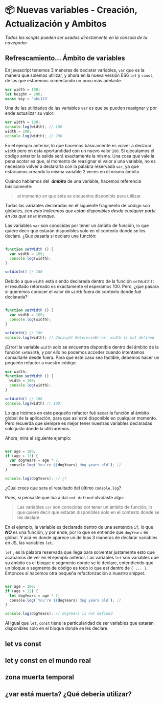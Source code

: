 # 📦 Nuevas variables - Creación, Actualización y Ambitos

_Todos los scripts pueden ser usados directamente en la consola de tu navegador_

## Refrescamiento... Ámbito de variables

En javascript tenemos 3 maneras de declarar variables, 
`var` que es la manera que solemos utilizar, y ahora en la nueva versión ES6 `let` y `const`, de las que estaremos comentando un poco más adelante.

```js
var width = 100; 
let height = 200;
const key = 'abc123'

```

Una de las utilidades de las  variables `var` es que se pueden reasignar y por ende actualizar su valor: 

```js 
var width = 100; 
console.log(width); // 100
width = 200; 
console.log(width); // 200
```

En el ejemplo anterior, lo que hacemos básicamente es volver a declarar `width` pero en esta oportundidad con un nuevo valor `200`. Si ejecutamos el código anterior la salida será exactamente la misma. Una cosa que vale la pena acotar es que, al momento de reasignar el valor a una variable, no es necesario volver a declararla con la palabra reservada `var`, ya que estaríamos creando la misma variable 2 veces en el mismo ámbito.

Cuándo hablamos del  ***ámbito*** de una variable, hacemos referencia básicamente:
> al momento en que ésta se encuentra disponible para utilizar.

Todas las variables declaradas en el siguiente fragmento de código son globales, _con esto indicamos que están disponibles desde cualquier parte en las que se le invoque_. 

Las variables `var` son conocidas por tener un ámbito de función, lo que quiere decir que estarán disponibles solo en el contexto donde se les declare. ¿Qué pasaría si declaro una función: 

```js 

function setWidth () {
  var width = 100;
  console.log(width);
}

setWidth() // 100
```

Debido a que `width` está siendo declarada dentro de la función `setWidth()` el resultado retornado es exactamente el esperamos 100. Pero, ¿que pasara si queremos conocer el valor de `width` fuera de contexto donde fué declarada?

```js 

function setWidth () {
  var width = 100;
  console.log(width);
}

setWidth() // 100
console.log(width); // Uncaught ReferenceError: width is not defined
```
¡Error! la variable `width` solo se encuentra disponible dentro del ámbito de la función `setWidth`, y por ello no podemos acceder cuando intentamos consultarle desde fuera. Para que este caso sea factible, debemos hacer un pequeño refactor a nuestro código: 


```js 
var width; 
function setWidth () {
  width = 100;
  console.log(width);
}

setWidth() // 100
console.log(width) // 100; 

```

Lo que hicimos en este pequeño refactor fué sacar la función al ámbito global de la aplicación, para que así esté disponible en cualquier momento. 
Pero recuerda que siempre es mejor tener nuestras variables declaradas solo justo donde la utilizaremos. 

Ahora, mira el siguiente ejemplo: 

```js

var age = 100; 
if (age > 12) {
  var dogYears = age * 7; 
  console.log(`You're ${dogYears} dog years old`); //
}

console.log(dogYears); // ¿?
```

¿Cúal crees que sera el resultado del ùltimo `console.log`? 

Pues, si pensaste que iba a dar `not defined` olvidaste algo: 

> Las variables `var` son conocidas por tener un ámbito de función, lo que quiere decir que estarán disponibles solo en el contexto donde se les declare. 

En el ejemplo, la variable es declarada dentro de una sentencía `if`, lo que ***NO*** es una función, y por ende, por lo que se entiende que `dogYears` es global. Y acá es donde aparece un de loas 3 maneras de declarar variables en JS, las variables `let`.

`let` , es la palabra reservada que llega para solventar justamente esto que acabamos de ver en el ejemplo anterior. Las variables `let` son variables que su àmbito es el bloque o segmento donde se le declare, entendiendo que un bloque o segmento de código es todo lo que est dentro de `{ ... }`. Entonces si hacemos otra pequeña refactorización a nuestro snippet.

```js

var age = 100; 
if (age > 12) {
  let dogYears = age * 7; 
  console.log(`You're ${dogYears} dog years old`); //
}

console.log(dogYears); // dogYears is not defined
```
Al igual que `let`, `const` tiene la particularidad de ser variables que estarán disponibles solo en el bloque donde se les declare.

## let vs const

## let y const en el mundo real 

## zona muerta temporal

## ¿var está muerta? ¿Qué debería utilizar?
